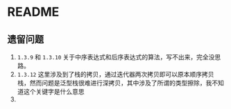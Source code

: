 # README

## 遗留问题

1. `1.3.9` 和 `1.3.10` 关于中序表达式和后序表达式的算法，写不出来，完全没思路。
2. `1.3.12` 这里涉及到了栈的拷贝，通过迭代器两次拷贝即可以原本顺序拷贝栈，然而问题是泛型栈很难进行深拷贝，其中涉及了所谓的类型擦除，我不知道这个关键字是什么意思
3. 

